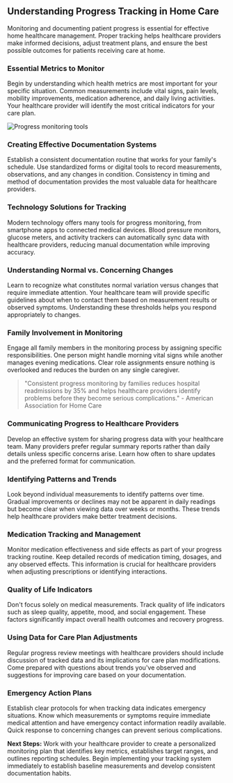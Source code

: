 ## Understanding Progress Tracking in Home Care

Monitoring and documenting patient progress is essential for effective home healthcare management. Proper tracking helps healthcare providers make informed decisions, adjust treatment plans, and ensure the best possible outcomes for patients receiving care at home.

### Essential Metrics to Monitor

Begin by understanding which health metrics are most important for your specific situation. Common measurements include vital signs, pain levels, mobility improvements, medication adherence, and daily living activities. Your healthcare provider will identify the most critical indicators for your care plan.

![Progress monitoring tools](https://images.unsplash.com/photo-1551601651-2a8555f1a136?w=600&h=300&fit=crop)

### Creating Effective Documentation Systems

Establish a consistent documentation routine that works for your family's schedule. Use standardized forms or digital tools to record measurements, observations, and any changes in condition. Consistency in timing and method of documentation provides the most valuable data for healthcare providers.

### Technology Solutions for Tracking

Modern technology offers many tools for progress monitoring, from smartphone apps to connected medical devices. Blood pressure monitors, glucose meters, and activity trackers can automatically sync data with healthcare providers, reducing manual documentation while improving accuracy.

### Understanding Normal vs. Concerning Changes

Learn to recognize what constitutes normal variation versus changes that require immediate attention. Your healthcare team will provide specific guidelines about when to contact them based on measurement results or observed symptoms. Understanding these thresholds helps you respond appropriately to changes.

### Family Involvement in Monitoring

Engage all family members in the monitoring process by assigning specific responsibilities. One person might handle morning vital signs while another manages evening medications. Clear role assignments ensure nothing is overlooked and reduces the burden on any single caregiver.

> "Consistent progress monitoring by families reduces hospital readmissions by 35% and helps healthcare providers identify problems before they become serious complications." - American Association for Home Care

### Communicating Progress to Healthcare Providers

Develop an effective system for sharing progress data with your healthcare team. Many providers prefer regular summary reports rather than daily details unless specific concerns arise. Learn how often to share updates and the preferred format for communication.

### Identifying Patterns and Trends

Look beyond individual measurements to identify patterns over time. Gradual improvements or declines may not be apparent in daily readings but become clear when viewing data over weeks or months. These trends help healthcare providers make better treatment decisions.

### Medication Tracking and Management

Monitor medication effectiveness and side effects as part of your progress tracking routine. Keep detailed records of medication timing, dosages, and any observed effects. This information is crucial for healthcare providers when adjusting prescriptions or identifying interactions.

### Quality of Life Indicators

Don't focus solely on medical measurements. Track quality of life indicators such as sleep quality, appetite, mood, and social engagement. These factors significantly impact overall health outcomes and recovery progress.

### Using Data for Care Plan Adjustments

Regular progress review meetings with healthcare providers should include discussion of tracked data and its implications for care plan modifications. Come prepared with questions about trends you've observed and suggestions for improving care based on your documentation.

### Emergency Action Plans

Establish clear protocols for when tracking data indicates emergency situations. Know which measurements or symptoms require immediate medical attention and have emergency contact information readily available. Quick response to concerning changes can prevent serious complications.

**Next Steps:** Work with your healthcare provider to create a personalized monitoring plan that identifies key metrics, establishes target ranges, and outlines reporting schedules. Begin implementing your tracking system immediately to establish baseline measurements and develop consistent documentation habits.